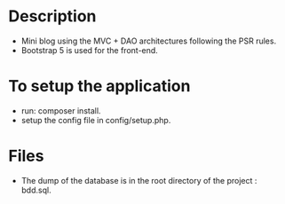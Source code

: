 # Description
- Mini blog using the MVC + DAO architectures following the PSR rules.
- Bootstrap 5 is used for the front-end.

# To setup the application
- run: composer install.
- setup the config file in config/setup.php.

# Files
- The dump of the database is in the root directory of the project : bdd.sql.
